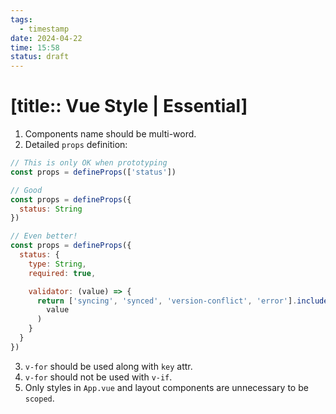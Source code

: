 ```yaml
---
tags:
  - timestamp
date: 2024-04-22
time: 15:58
status: draft
---
```


# [title:: Vue Style | Essential]

1. Components name should be multi-word.
2. Detailed `props` definition:

```js
// This is only OK when prototyping
const props = defineProps(['status'])

// Good
const props = defineProps({
  status: String
})

// Even better!
const props = defineProps({
  status: {
    type: String,
    required: true,

    validator: (value) => {
      return ['syncing', 'synced', 'version-conflict', 'error'].includes(
        value
      )
    }
  }
})
```

3. `v-for` should be used along with `key` attr.
4. `v-for` should not be used with `v-if`.
5. Only styles in `App.vue` and layout components are unnecessary to be `scoped`.
